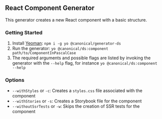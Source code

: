 ## React Component Generator

This generator creates a new React component with a basic structure.

### Getting Started
1. Install [Yeoman](https://yeoman.io/): `npm i -g yo @canonical/generator-ds`
2. Run the generator: `yo @canonical/ds:component path/to/ComponentInPascalCase`
3. The required arguments and possible flags are listed by invoking the generator with the `--help` flag, for instance `yo @canonical/ds:component --help`

### Options
- `--withStyles` or `-c`: Creates a `styles.css` file associated with the component
- `--withStories` or `-s`: Creates a Storybook file for the component
- `--withoutSsrTests` or `-w`: Skips the creation of SSR tests for the component
